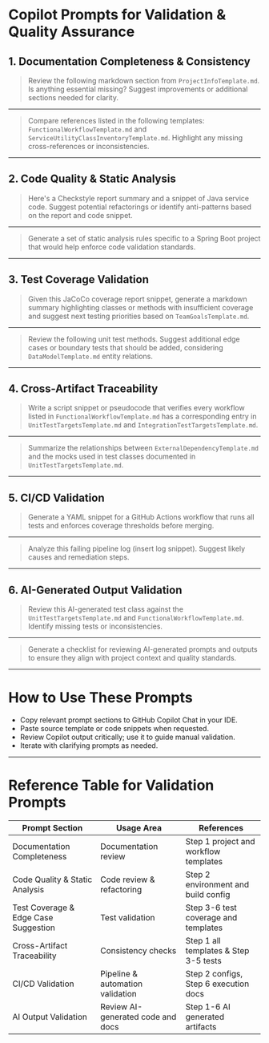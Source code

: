 # Copilot Prompts for Validation & Quality Assurance

## 1. Documentation Completeness & Consistency

> Review the following markdown section from `ProjectInfoTemplate.md`. Is anything essential missing? Suggest improvements or additional sections needed for clarity.

---

> Compare references listed in the following templates: `FunctionalWorkflowTemplate.md` and `ServiceUtilityClassInventoryTemplate.md`. Highlight any missing cross-references or inconsistencies.

---

## 2. Code Quality & Static Analysis

> Here's a Checkstyle report summary and a snippet of Java service code. Suggest potential refactorings or identify anti-patterns based on the report and code snippet.

---

> Generate a set of static analysis rules specific to a Spring Boot project that would help enforce code validation standards.

---

## 3. Test Coverage Validation

> Given this JaCoCo coverage report snippet, generate a markdown summary highlighting classes or methods with insufficient coverage and suggest next testing priorities based on `TeamGoalsTemplate.md`.

---

> Review the following unit test methods. Suggest additional edge cases or boundary tests that should be added, considering `DataModelTemplate.md` entity relations.

---

## 4. Cross-Artifact Traceability

> Write a script snippet or pseudocode that verifies every workflow listed in `FunctionalWorkflowTemplate.md` has a corresponding entry in `UnitTestTargetsTemplate.md` and `IntegrationTestTargetsTemplate.md`.

---

> Summarize the relationships between `ExternalDependencyTemplate.md` and the mocks used in test classes documented in `UnitTestTargetsTemplate.md`.

---

## 5. CI/CD Validation

> Generate a YAML snippet for a GitHub Actions workflow that runs all tests and enforces coverage thresholds before merging.

---

> Analyze this failing pipeline log (insert log snippet). Suggest likely causes and remediation steps.

---

## 6. AI-Generated Output Validation

> Review this AI-generated test class against the `UnitTestTargetsTemplate.md` and `FunctionalWorkflowTemplate.md`. Identify missing tests or inconsistencies.

---

> Generate a checklist for reviewing AI-generated prompts and outputs to ensure they align with project context and quality standards.

---

# How to Use These Prompts

- Copy relevant prompt sections to GitHub Copilot Chat in your IDE.
- Paste source template or code snippets when requested.
- Review Copilot output critically; use it to guide manual validation.
- Iterate with clarifying prompts as needed.

---

# Reference Table for Validation Prompts

| Prompt Section                       | Usage Area                        | References                            |
|--------------------------------------|-----------------------------------|---------------------------------------|
| Documentation Completeness           | Documentation review              | Step 1 project and workflow templates |
| Code Quality & Static Analysis       | Code review & refactoring         | Step 2 environment and build config   |
| Test Coverage & Edge Case Suggestion | Test validation                   | Step 3-6 test coverage and templates  |
| Cross-Artifact Traceability          | Consistency checks                | Step 1 all templates & Step 3-5 tests |
| CI/CD Validation                     | Pipeline & automation validation  | Step 2 configs, Step 6 execution docs |
| AI Output Validation                 | Review AI-generated code and docs | Step 1-6 AI generated artifacts       |

